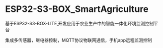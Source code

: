 # ESP32-S3-BOX_SmartAgriculture

基于ESP32-S3-BOX-LITE,开发应用于农业生产中的智能一体化环境监测控制平台

集成多传感器，继电器控制，MQTT协议物联网通信，手机app远程监测控制
